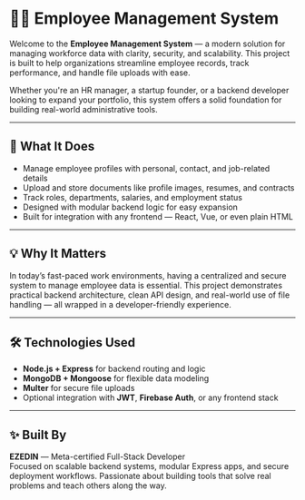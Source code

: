 # 🧑‍💼 Employee Management System

Welcome to the **Employee Management System** — a modern solution for managing workforce data with clarity, security, and scalability. This project is built to help organizations streamline employee records, track performance, and handle file uploads with ease.

Whether you're an HR manager, a startup founder, or a backend developer looking to expand your portfolio, this system offers a solid foundation for building real-world administrative tools.

---

## 🌟 What It Does

- Manage employee profiles with personal, contact, and job-related details  
- Upload and store documents like profile images, resumes, and contracts  
- Track roles, departments, salaries, and employment status  
- Designed with modular backend logic for easy expansion  
- Built for integration with any frontend — React, Vue, or even plain HTML  

---

## 💡 Why It Matters

In today’s fast-paced work environments, having a centralized and secure system to manage employee data is essential. This project demonstrates practical backend architecture, clean API design, and real-world use of file handling — all wrapped in a developer-friendly experience.

---

## 🛠️ Technologies Used

- **Node.js + Express** for backend routing and logic  
- **MongoDB + Mongoose** for flexible data modeling  
- **Multer** for secure file uploads  
- Optional integration with **JWT**, **Firebase Auth**, or any frontend stack  

---

## ✨ Built By

**EZEDIN** — Meta-certified Full-Stack Developer  
Focused on scalable backend systems, modular Express apps, and secure deployment workflows. Passionate about building tools that solve real problems and teach others along the way.

